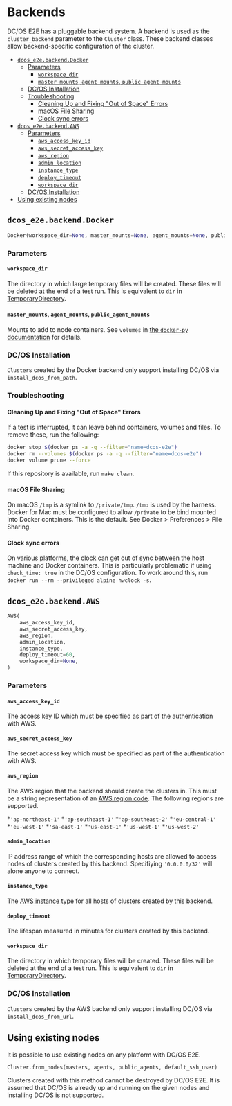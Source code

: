 # Backends

DC/OS E2E has a pluggable backend system.
A backend is used as the `cluster_backend` parameter to the `Cluster` class.
These backend classes allow backend-specific configuration of the cluster.

<!--lint disable list-item-indent-->
<!--lint disable list-item-bullet-indent-->
<!-- START doctoc generated TOC please keep comment here to allow auto update -->
<!-- DON'T EDIT THIS SECTION, INSTEAD RE-RUN doctoc TO UPDATE -->


- [`dcos_e2e.backend.Docker`](#dcos_e2ebackenddocker)
  - [Parameters](#parameters)
    - [`workspace_dir`](#workspace_dir)
    - [`master_mounts`, `agent_mounts`, `public_agent_mounts`](#master_mounts-agent_mounts-public_agent_mounts)
  - [DC/OS Installation](#dcos-installation)
  - [Troubleshooting](#troubleshooting)
    - [Cleaning Up and Fixing "Out of Space" Errors](#cleaning-up-and-fixing-out-of-space-errors)
    - [macOS File Sharing](#macos-file-sharing)
    - [Clock sync errors](#clock-sync-errors)
- [`dcos_e2e.backend.AWS`](#dcos_e2ebackendaws)
  - [Parameters](#parameters-1)
    - [`aws_access_key_id`](#aws_access_key_id)
    - [`aws_secret_access_key`](#aws_secret_access_key)
    - [`aws_region`](#aws_region)
    - [`admin_location`](#admin_location)
    - [`instance_type`](#instance_type)
    - [`deploy_timeout`](#deploy_timeout)
    - [`workspace_dir`](#workspace_dir-1)
  - [DC/OS Installation](#dcos-installation-1)
- [Using existing nodes](#using-existing-nodes)

<!-- END doctoc generated TOC please keep comment here to allow auto update -->
<!--lint enable list-item-indent-->
<!--lint enable list-item-bullet-indent-->

## `dcos_e2e.backend.Docker`

```python
Docker(workspace_dir=None, master_mounts=None, agent_mounts=None, public_agent_mounts)
```

### Parameters

#### `workspace_dir`

The directory in which large temporary files will be created.
These files will be deleted at the end of a test run.
This is equivalent to `dir` in [TemporaryDirectory](https://docs.python.org/3/library/tempfile.html#tempfile.TemporaryDirectory).

#### `master_mounts`, `agent_mounts`, `public_agent_mounts`

Mounts to add to node containers.
See `volumes` in [the `docker-py` documentation](http://docker-py.readthedocs.io/en/stable/containers.html#docker.models.containers.ContainerCollection.run) for details.

### DC/OS Installation

`Cluster`s created by the Docker backend only support installing DC/OS via `install_dcos_from_path`.

### Troubleshooting

#### Cleaning Up and Fixing "Out of Space" Errors

If a test is interrupted, it can leave behind containers, volumes and files.
To remove these, run the following:

```sh
docker stop $(docker ps -a -q --filter="name=dcos-e2e")
docker rm --volumes $(docker ps -a -q --filter="name=dcos-e2e")
docker volume prune --force
```

If this repository is available, run `make clean`.

#### macOS File Sharing

On macOS `/tmp` is a symlink to `/private/tmp`.
`/tmp` is used by the harness.
Docker for Mac must be configured to allow `/private` to be bind mounted into Docker containers.
This is the default.
See Docker > Preferences > File Sharing.

#### Clock sync errors

On various platforms, the clock can get out of sync between the host machine and Docker containers.
This is particularly problematic if using `check_time: true` in the DC/OS configuration.
To work around this, run `docker run --rm --privileged alpine hwclock -s`.

## `dcos_e2e.backend.AWS`

```python
AWS(
    aws_access_key_id,
    aws_secret_access_key,
    aws_region,
    admin_location,
    instance_type,
    deploy_timeout=60,
    workspace_dir=None,
)
```

### Parameters

#### `aws_access_key_id`

The access key ID which must be specified as part of the authentication with AWS.

#### `aws_secret_access_key`

The secret access key which must be specified as part of the authentication with AWS.

#### `aws_region`

The AWS region that the backend should create the clusters in. This must be a string representation of an [AWS region code](http://docs.aws.amazon.com/general/latest/gr/rande.html). The following regions are supported.

*`'ap-northeast-1'`
*`'ap-southeast-1'`
*`'ap-southeast-2'`
*`'eu-central-1'`
*`'eu-west-1'`
*`'sa-east-1'`
*`'us-east-1'`
*`'us-west-1'`
*`'us-west-2'`

#### `admin_location`

IP address range of which the corresponding hosts are allowed to access nodes of clusters created by this backend. Specifiying ``'0.0.0.0/32'`` will alone anyone to connect.

#### `instance_type`

The [AWS instance type](https://aws.amazon.com/ec2/instance-types/) for all hosts of clusters created by this backend.

#### `deploy_timeout`

The lifespan measured in minutes for clusters created by this backend.

#### `workspace_dir`

The directory in which temporary files will be created.
These files will be deleted at the end of a test run.
This is equivalent to `dir` in [TemporaryDirectory](https://docs.python.org/3/library/tempfile.html#tempfile.TemporaryDirectory).

### DC/OS Installation

`Cluster`s created by the AWS backend only support installing DC/OS via `install_dcos_from_url`.

## Using existing nodes

It is possible to use existing nodes on any platform with DC/OS E2E.

`Cluster.from_nodes(masters, agents, public_agents, default_ssh_user)`

Clusters created with this method cannot be destroyed by DC/OS E2E.
It is assumed that DC/OS is already up and running on the given nodes and installing DC/OS is not supported.
